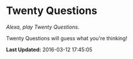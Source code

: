 # Twenty Questions
*Alexa, play Twenty Questions.*

Twenty Questions will guess what you're thinking!

**Last Updated:** 2016-03-12 17:45:05